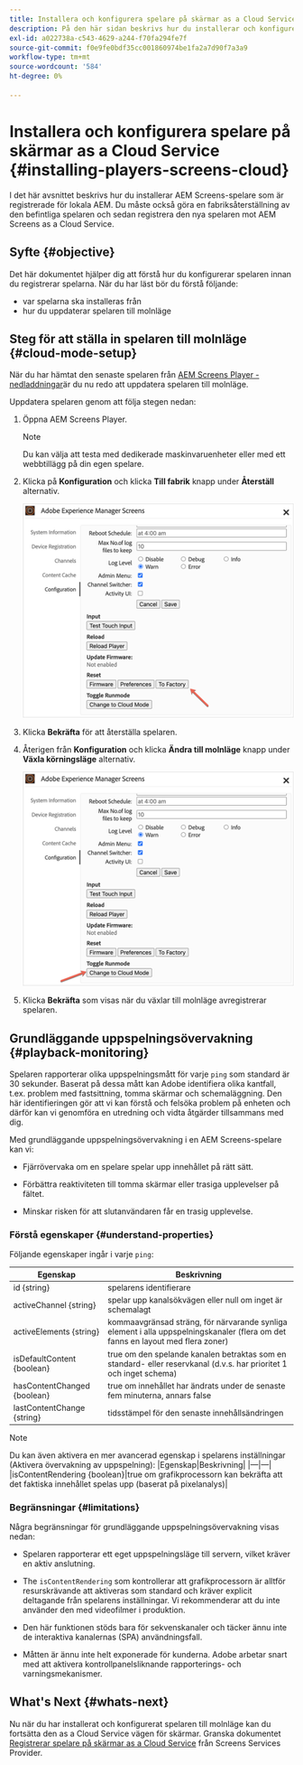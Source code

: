 ```yaml
---
title: Installera och konfigurera spelare på skärmar as a Cloud Service
description: På den här sidan beskrivs hur du installerar och konfigurerar spelare på skärmar as a Cloud Service.
exl-id: a022738a-c543-4629-a244-f70fa294fe7f
source-git-commit: f0e9fe0bdf35cc001860974be1fa2a7d90f7a3a9
workflow-type: tm+mt
source-wordcount: '584'
ht-degree: 0%

---
```


# Installera och konfigurera spelare på skärmar as a Cloud Service {#installing-players-screens-cloud}

I det här avsnittet beskrivs hur du installerar AEM Screens-spelare som är registrerade för lokala AEM. Du måste också göra en fabriksåterställning av den befintliga spelaren och sedan registrera den nya spelaren mot AEM Screens as a Cloud Service.

## Syfte {#objective}

Det här dokumentet hjälper dig att förstå hur du konfigurerar spelaren innan du registrerar spelarna. När du har läst bör du förstå följande:

* var spelarna ska installeras från
* hur du uppdaterar spelaren till molnläge

## Steg för att ställa in spelaren till molnläge {#cloud-mode-setup}

När du har hämtat den senaste spelaren från [AEM Screens Player - nedladdningar](https://download.macromedia.com/screens/)är du nu redo att uppdatera spelaren till molnläge.

Uppdatera spelaren genom att följa stegen nedan:

1. Öppna AEM Screens Player.

   >[!NOTE]
   >Du kan välja att testa med dedikerade maskinvaruenheter eller med ett webbtillägg på din egen spelare.

1. Klicka på **Konfiguration** och klicka **Till fabrik** knapp under **Återställ** alternativ.

   ![bild](/help/screens-cloud/assets/player/installplayer-2.png)

1. Klicka **Bekräfta** för att återställa spelaren.

1. Återigen från **Konfiguration** och klicka **Ändra till molnläge** knapp under **Växla körningsläge** alternativ.

   ![bild](/help/screens-cloud/assets/player/installplayer-1.png)

1. Klicka **Bekräfta** som visas när du växlar till molnläge avregistrerar spelaren.

## Grundläggande uppspelningsövervakning {#playback-monitoring}

Spelaren rapporterar olika uppspelningsmått för varje `ping` som standard är 30 sekunder. Baserat på dessa mått kan Adobe identifiera olika kantfall, t.ex. problem med fastsittning, tomma skärmar och schemaläggning. Den här identifieringen gör att vi kan förstå och felsöka problem på enheten och därför kan vi genomföra en utredning och vidta åtgärder tillsammans med dig.

Med grundläggande uppspelningsövervakning i en AEM Screens-spelare kan vi:

* Fjärrövervaka om en spelare spelar upp innehållet på rätt sätt.

* Förbättra reaktiviteten till tomma skärmar eller trasiga upplevelser på fältet.

* Minskar risken för att slutanvändaren får en trasig upplevelse.

### Förstå egenskaper {#understand-properties}

Följande egenskaper ingår i varje `ping`:

| Egenskap | Beskrivning |
|---|---|
| id {string} | spelarens identifierare |
| activeChannel {string} | spelar upp kanalsökvägen eller null om inget är schemalagt |
| activeElements {string} | kommaavgränsad sträng, för närvarande synliga element i alla uppspelningskanaler (flera om det fanns en layout med flera zoner) |
| isDefaultContent {boolean} | true om den spelande kanalen betraktas som en standard- eller reservkanal (d.v.s. har prioritet 1 och inget schema) |
| hasContentChanged {boolean} | true om innehållet har ändrats under de senaste fem minuterna, annars false |
| lastContentChange {string} | tidsstämpel för den senaste innehållsändringen |

>[!NOTE]
>Du kan även aktivera en mer avancerad egenskap i spelarens inställningar (Aktivera övervakning av uppspelning):
>|Egenskap|Beskrivning|
>|—|—|
>|isContentRendering {boolean}|true om grafikprocessorn kan bekräfta att det faktiska innehållet spelas upp (baserat på pixelanalys)|

### Begränsningar {#limitations}

Några begränsningar för grundläggande uppspelningsövervakning visas nedan:

* Spelaren rapporterar ett eget uppspelningsläge till servern, vilket kräver en aktiv anslutning.

* The `isContentRendering` som kontrollerar att grafikprocessorn är alltför resurskrävande att aktiveras som standard och kräver explicit deltagande från spelarens inställningar. Vi rekommenderar att du inte använder den med videofilmer i produktion.

* Den här funktionen stöds bara för sekvenskanaler och täcker ännu inte de interaktiva kanalernas (SPA) användningsfall.

* Måtten är ännu inte helt exponerade för kunderna. Adobe arbetar snart med att aktivera kontrollpanelsliknande rapporterings- och varningsmekanismer.

## What&#39;s Next {#whats-next}

Nu när du har installerat och konfigurerat spelaren till molnläge kan du fortsätta den as a Cloud Service vägen för skärmar. Granska dokumentet [Registrerar spelare på skärmar as a Cloud Service](/help/screens-cloud/managing-players-registration/registering-players-screens-cloud.md) från Screens Services Provider.
